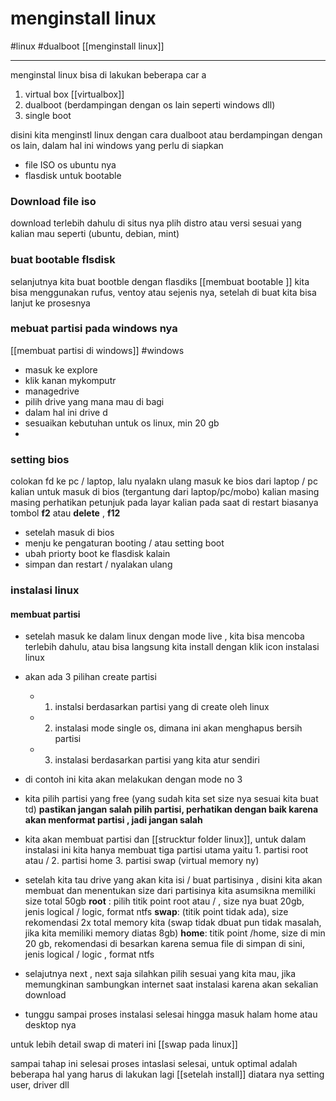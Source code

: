# menginstall linux 
#linux #dualboot [[menginstall linux]]
___
menginstal linux bisa di lakukan beberapa car a
1. virtual box [[virtualbox]]
2. dualboot (berdampingan dengan os lain seperti windows dll) 
3. single boot

disini kita menginstl linux dengan cara dualboot atau berdampingan dengan os lain, dalam hal ini windows 
yang perlu di siapkan 
* file ISO os ubuntu nya 
* flasdisk untuk bootable

### Download file iso
download terlebih dahulu di situs nya plih distro atau versi sesuai yang kalian mau seperti (ubuntu, debian, mint)

### buat bootable flsdisk

selanjutnya kita buat bootble dengan flasdiks [[membuat bootable ]] kita bisa menggunakan rufus, ventoy atau sejenis nya, setelah di buat kita bisa lanjut ke prosesnya


### mebuat partisi pada windows nya

[[membuat partisi di windows]] #windows 

* masuk ke explore
* klik kanan mykomputr
* managedrive
* pilih drive yang mana mau di bagi
* dalam hal ini drive d
* sesuaikan kebutuhan untuk os linux, min 20 gb
* 
### setting bios

colokan fd ke pc / laptop, lalu nyalakn ulang
masuk ke bios dari laptop / pc kalian
untuk masuk di bios (tergantung dari laptop/pc/mobo) kalian masing masing
perhatikan petunjuk pada layar kalian pada saat di restart
biasanya tombol **f2** atau **delete** , **f12**

- setelah masuk di bios
- menju ke pengaturan booting / atau setting boot
- ubah priorty boot ke flasdisk kalain
- simpan dan restart / nyalakan ulang


### instalasi linux

#### membuat partisi
* setelah masuk ke dalam linux dengan mode live , kita bisa mencoba terlebih dahulu, atau bisa langsung kita install dengan  klik icon instalasi linux
* akan ada 3 pilihan create partisi
	* 1. instalsi berdasarkan partisi yang di create oleh linux
	* 2. instalasi mode single os, dimana ini akan menghapus bersih partisi
	* 3. instalasi berdasarkan partisi yang kita atur sendiri
	
* di contoh ini kita akan melakukan dengan mode no 3
* kita pilih partisi yang free (yang sudah kita set size nya sesuai kita buat td) **pastikan jangan salah pilih partisi, perhatikan dengan baik karena akan menformat partisi , jadi jangan salah**
* kita akan membuat partisi dan [[strucktur folder linux]], untuk dalam instalasi ini kita hanya membuat tiga partisi utama yaitu
		1. partisi root atau /
		2. partisi home
		3. partisi swap (virtual memory ny)
* setelah kita tau drive yang akan kita isi / buat partisinya , disini kita akan membuat dan menentukan size dari partisinya kita asumsikna memiliki size total 50gb
	**root** : pilih titik point root atau / , size nya buat 20gb, jenis logical / logic, format ntfs
	**swap**: (titik point tidak ada), size rekomendasi 2x total memory kita (swap tidak dbuat pun tidak masalah, jika kita memiliki memory diatas 8gb)
	**home**: titik point /home, size di min 20 gb, rekomendasi di besarkan karena semua file di simpan di sini, jenis logical / logic , format ntfs

* selajutnya next , next saja silahkan pilih sesuai yang kita mau, jika memungkinan sambungkan internet saat instalasi karena akan sekalian download
* tunggu sampai proses instalasi selesai hingga masuk halam home atau desktop nya

untuk lebih detail swap di materi ini [[swap pada linux]]

sampai tahap ini selesai proses intaslasi selesai,  untuk optimal adalah beberapa hal yang harus di lakukan lagi [[setelah install]] diatara nya setting user, driver dll

